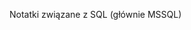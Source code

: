 <!--t SQL t-->
<!--d Notatki związane z SQL (głównie MSSQL) d-->

Notatki związane z SQL (głównie MSSQL)